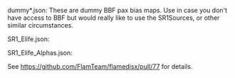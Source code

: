 dummy*.json:
These are dummy BBF pax bias maps. Use in case you don't have access to BBF but
would really like to use the SR1Sources, or other similar circumstances.

SR1_Elife.json:

SR1_Elife_Alphas.json:

See https://github.com/FlamTeam/flamedisx/pull/77 for details.

